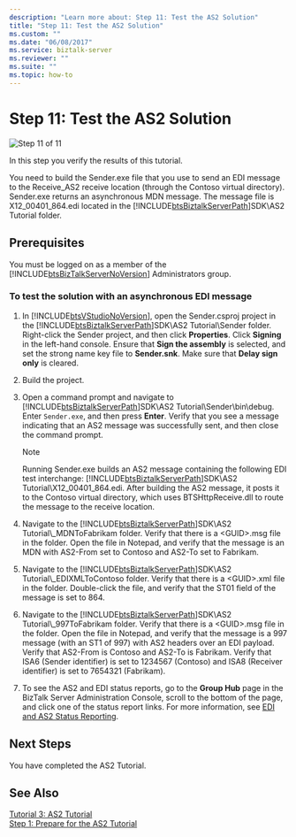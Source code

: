 ```yaml
---
description: "Learn more about: Step 11: Test the AS2 Solution"
title: "Step 11: Test the AS2 Solution"
ms.custom: ""
ms.date: "06/08/2017"
ms.service: biztalk-server
ms.reviewer: ""
ms.suite: ""
ms.topic: how-to
---
```

# Step 11: Test the AS2 Solution
![Step 11 of 11](../core/media/tut-step11-of-11.gif "Tut_Step11_of_11")  
  
 In this step you verify the results of this tutorial.  
  
 You need to build the Sender.exe file that you use to send an EDI message to the Receive_AS2 receive location (through the Contoso virtual directory). Sender.exe returns an asynchronous MDN message. The message file is X12_00401_864.edi located in the [!INCLUDE[btsBiztalkServerPath](../includes/btsbiztalkserverpath-md.md)]SDK\AS2 Tutorial folder.  
  
## Prerequisites  
 You must be logged on as a member of the [!INCLUDE[btsBizTalkServerNoVersion](../includes/btsbiztalkservernoversion-md.md)] Administrators group.  
  
### To test the solution with an asynchronous EDI message  
  
1. In [!INCLUDE[btsVStudioNoVersion](../includes/btsvstudionoversion-md.md)], open the Sender.csproj project in the [!INCLUDE[btsBiztalkServerPath](../includes/btsbiztalkserverpath-md.md)]SDK\AS2 Tutorial\Sender folder. Right-click the Sender project, and then click **Properties**. Click **Signing** in the left-hand console. Ensure that **Sign the assembly** is selected, and set the strong name key file to **Sender.snk**. Make sure that **Delay sign only** is cleared.  
  
2. Build the project.  
  
3. Open a command prompt and navigate to [!INCLUDE[btsBiztalkServerPath](../includes/btsbiztalkserverpath-md.md)]SDK\AS2 Tutorial\Sender\bin\debug. Enter `Sender.exe`, and then press **Enter**. Verify that you see a message indicating that an AS2 message was successfully sent, and then close the command prompt.  
  
   > [!NOTE]
   >  Running Sender.exe builds an AS2 message containing the following EDI test interchange: [!INCLUDE[btsBiztalkServerPath](../includes/btsbiztalkserverpath-md.md)]SDK\AS2 Tutorial\X12_00401_864.edi. After building the AS2 message, it posts it to the Contoso virtual directory, which uses BTSHttpReceive.dll to route the message to the receive location.  
  
4. Navigate to the [!INCLUDE[btsBiztalkServerPath](../includes/btsbiztalkserverpath-md.md)]SDK\AS2 Tutorial\\_MDNToFabrikam folder. Verify that there is a \<GUID\>.msg file in the folder. Open the file in Notepad, and verify that the message is an MDN with AS2-From set to Contoso and AS2-To set to Fabrikam.  
  
5. Navigate to the [!INCLUDE[btsBiztalkServerPath](../includes/btsbiztalkserverpath-md.md)]SDK\AS2 Tutorial\\_EDIXMLToContoso folder. Verify that there is a \<GUID\>.xml file in the folder. Double-click the file, and verify that the ST01 field of the message is set to 864.  
  
6. Navigate to the [!INCLUDE[btsBiztalkServerPath](../includes/btsbiztalkserverpath-md.md)]SDK\AS2 Tutorial\\_997ToFabrikam folder. Verify that there is a \<GUID\>.msg file in the folder. Open the file in Notepad, and verify that the message is a 997 message (with an ST1 of 997) with AS2 headers over an EDI payload. Verify that AS2-From is Contoso and AS2-To is Fabrikam. Verify that ISA6 (Sender identifier) is set to 1234567 (Contoso) and ISA8 (Receiver identifier) is set to 7654321 (Fabrikam).  
  
7. To see the AS2 and EDI status reports, go to the **Group Hub** page in the BizTalk Server Administration Console, scroll to the bottom of the page, and click one of the status report links. For more information, see [EDI and AS2 Status Reporting](../core/edi-and-as2-status-reporting.md).  
  
## Next Steps  
 You have completed the AS2 Tutorial.  
  
## See Also  
 [Tutorial 3: AS2 Tutorial](../core/tutorial-3-as2-tutorial.md)   
 [Step 1: Prepare for the AS2 Tutorial](../core/step-1-prepare-for-the-as2-tutorial.md)
